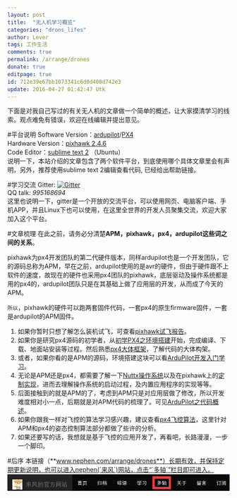 ```yaml
---
layout: post
title:  "无人机学习概览"
categories: "drons_lifes"
author: Lever
tags: 工作生活
comments: true
permalink: /arrange/drones
donate: true
editpage: true
id: 712e39e67bb1073341c6d0d408d742e3 
update: 2016-04-27 01:42:47 Utk
---
```


下面是对我自己写过的有关无人机的文章做一个简单的概述，让大家摸清学习的线索。观点难免有错误，欢迎在线编辑并提出意见。

#平台说明
Software Version：[ardupilot](https://github.com/ArduPilot/ardupilot)/[PX4](https://github.com/PX4/Firmware)   
Hardware Version：[pixhawk 2.4.6](https://pixhawk.org/modules/pixhawk)   
Code Editor：[sublime text 2](http://www.nephen.com/2016/01/sublime-text2-in-linux) （Ubuntu）   
说明一下，本站介绍的文章包含了两个软件平台，到底使用哪个具体文章里会有声明，另外，推荐使用sublime text 2编辑查看代码, 已经给出帮助链接。

#学习交流
Gitter: [![Gitter](https://badges.gitter.im/nephen/YuningFly.svg)](https://gitter.im/nephen/YuningFly?utm_source=badge&utm_medium=badge&utm_campaign=pr-badge)   
QQ talk: <i>995168694</i>   
这里也说明一下，gitter是一个开放的交流平台，可以使用网页、电脑客户端、手机APP，并且Linux下也可以使用，在这里全世界的开发人员聚集交流，欢迎大家加入这个平台。

#文章梳理
在此之前，请务必分清楚**APM，pixhawk，px4，ardupilot这些词之间的关系**。   

pixhawk为px4开发团队的第二代硬件版本，同样ardupilot也是一个开发团队，它的源码总称为APM，早在之前，ardupilot使用的是avr的硬件，但由于硬件跟不上软件的速度，故现在的硬件也采用px4团队的pixhawk，底层驱动及操作系统都是用的px4的，ardupilot团队只是在其基础上做了应用层的开发，从而成了今天的APM。   

`所以`，pixhawk的硬件可以跑两套固件代码，一套px4的原生firmware固件，一套是ardupilot的APM固件。

1. 如果你暂时只想了解怎么装机试飞，可查看[pixhawk试飞报告](/2015/12/flighttest-of-pixhawk)。
2. 如果你是研究px4源码的初学者，从[初学PX4之环境搭建](/2015/12/env-build-of-px4)开始，完成编译、下载、地面站安装等过程。然后熟悉[px4大体框架](/2015/12/general-structure-of-px4)，了解代码的大体构架。
3. 或者，如果你看的是APM的源码，环境搭建这块可以看[ArduPilot开发入门学习](/2016/01/introduction-to-start-ArduPilot)。
3. 无论是APM还是px4，都需要了解一下[Nuttx操作系统](/2015/12/RTOS-of-NuttX)以及在pixhawk上的[定制实现](/2015/12/RTOS-of-px4)，进而去理解操作系统的启动过程，及内置应用程序的实现等等。
4. 后面接触到的就是APM的了，考虑到APM只是对应用层做了修改，所以开发难度相对小一点，后期就是对APM代码的梳理了。可见[ArduPilot之代码概述](/2016/01/code-overview-of-ArduPilot(Copter))。
5. 如果你跟我一样对飞控的算法学习感兴趣，建议查看[px4飞控算法](/2016/01/flight-control-algorithm-of-px4)，这里针对APM和px4的姿态控制算法部分都做了些许的分析。
6. 如果还要写的话，我想就是基于飞控的应用开发了，再看吧，长路漫漫，一步一个脚印。

#后序
本链接（**www.nephen.com/arrange/drones**）长期有效，并保持定期更新说明，也可以进入nephen(`来风`)网站，点击“`多轴`”栏目即可进入。   
<img src="/images/nephen.png">

